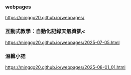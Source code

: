 ### webpages
https://minggo20.github.io/webpages/ 
### 互動式教學：自動化記錄天氣資訊<
https://minggo20.github.io/webpages/2025-07-05.html
### 溫馨小語
https://minggo20.github.io/webpages/2025-08-01_01.html
